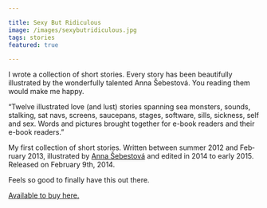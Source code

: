 ```yaml
---

title: Sexy But Ridiculous
image: /images/sexybutridiculous.jpg
tags: stories
featured: true

---
```


I wrote a collection of short stories. Every story has been beautifully illustrated by the wonderfully talented Anna Šebestová. You reading them would make me happy.

“Twelve il­lus­trated love (and lust) stor­ies span­ning sea mon­sters, sounds, stalk­ing, sat navs, screens, sauce­pans, stages, soft­ware, sills, sick­ness, self and sex. Words and pic­tures brought to­gether for e-book read­ers and their e-book read­ers.”

My first col­lec­tion of short stor­ies. Writ­ten between sum­mer 2012 and Feb­ru­ary 2013, il­lus­trated by [Anna Šebestová](https://www.facebook.com/annanemone) and ed­ited in 2014 to early 2015. Re­leased on Feb­ru­ary 9th, 2014.

Feels so good to fi­nally have this out there.

[Avail­able to buy here.](http://www.amazon.co.uk/Sexy-but-Ridiculous-Twelve-stories-ebook/dp/B00TCTV7ZC/)
